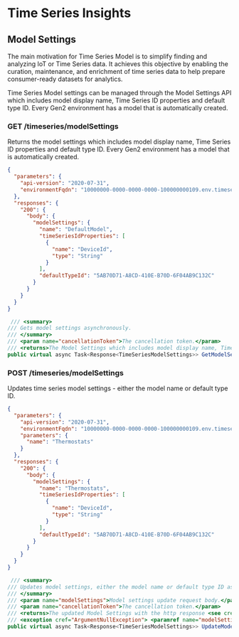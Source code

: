 # Time Series Insights

## Model Settings

The main motivation for Time Series Model is to simplify finding and analyzing IoT or Time Series data. It achieves this objective by enabling the curation, maintenance, and enrichment of time series data to help prepare consumer-ready datasets for analytics.

Time Series Model settings can be managed through the Model Settings API which includes model display name, Time Series ID properties and default type ID. Every Gen2 environment has a model that is automatically created.

### GET /timeseries/modelSettings

Returns the model settings which includes model display name, Time Series ID properties and default type ID. Every Gen2 environment has a model that is automatically created.

```json
{
  "parameters": {
    "api-version": "2020-07-31",
    "environmentFqdn": "10000000-0000-0000-0000-100000000109.env.timeseries.azure.com"
  },
  "responses": {
    "200": {
      "body": {
        "modelSettings": {
          "name": "DefaultModel",
          "timeSeriesIdProperties": [
            {
              "name": "DeviceId",
              "type": "String"
            }
          ],
          "defaultTypeId": "5AB70D71-A8CD-410E-B70D-6F04AB9C132C"
        }
      }
    }
  }
}
```

```csharp
 /// <summary>
/// Gets model settings asynchronously.
/// </summary>
/// <param name="cancellationToken">The cancellation token.</param>
/// <returns>The Model Settings which includes model display name, Time Series ID properties and default type ID with the http response <see cref="Response{T}"/>.</returns>
public virtual async Task<Response<TimeSeriesModelSettings>> GetModelSettingsAsync(CancellationToken cancellationToken = default)
```

### POST /timeseries/modelSettings

Updates time series model settings - either the model name or default type ID.

```json
{
  "parameters": {
    "api-version": "2020-07-31",
    "environmentFqdn": "10000000-0000-0000-0000-100000000109.env.timeseries.azure.com",
    "parameters": {
      "name": "Thermostats"
    }
  },
  "responses": {
    "200": {
      "body": {
        "modelSettings": {
          "name": "Thermostats",
          "timeSeriesIdProperties": [
            {
              "name": "DeviceId",
              "type": "String"
            }
          ],
          "defaultTypeId": "5AB70D71-A8CD-410E-B70D-6F04AB9C132C"
        }
      }
    }
  }
}
```
```csharp
 /// <summary>
/// Updates model settings, either the model name or default type ID asynchronously.
/// </summary>
/// <param name="modelSettings">Model settings update request body.</param>
/// <param name="cancellationToken">The cancellation token.</param>
/// <returns>The updated Model Settings with the http response <see cref="Response{T}"/>.</returns>
/// <exception cref="ArgumentNullException"> <paramref name="modelSettings"/> is null. </exception>
public virtual async Task<Response<TimeSeriesModelSettings>> UpdateModelSettingsAsync(UpdateModelSettings modelSettings, CancellationToken cancellationToken = default)
```